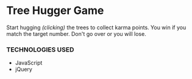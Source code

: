 # Tree Hugger Game

Start hugging *(clicking)* the trees to collect karma points.  You win if you match the target number.  Don't go over or you will lose.

### TECHNOLOGIES USED
* JavaScript
* jQuery
